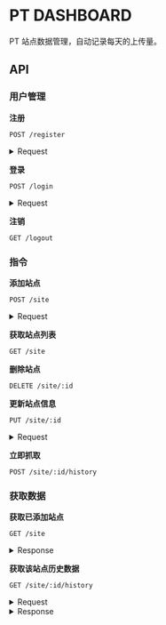 # PT DASHBOARD

PT 站点数据管理，自动记录每天的上传量。

## API

### 用户管理

**注册**

`POST /register`

<details><summary>Request</summary>

| key      | type   |
| -------- | ------ |
| username | string |
| password | string |

</details>

**登录**

`POST /login`

<details><summary>Request</summary>

| key      | type   |
| -------- | ------ |
| username | string |
| password | string |

</details>

**注销**

`GET /logout`

### 指令

**添加站点**

`POST /site`

<details><summary>Request</summary>

| key      | type                 |
| -------- | -------------------- |
| type     | 'ourbits' \| 'mteam' |
| username | string               |
| password | string               |
| otp      | string               |
| rule     | string               |

</details>

**获取站点列表**

`GET /site`

**删除站点**

`DELETE /site/:id`

**更新站点信息**

`PUT /site/:id`

<details><summary>Request</summary>

| key      | type               |
| -------- | ------------------ |
| type     | 'cookie' \| 'rule' |
| username | string             |
| password | string             |
| otp      | string             |
| rule     | string             |

`type`为`cookie`时，可以传所有参数，否则参数只能是`rule`

</details>

**立即抓取**

`POST /site/:id/history`

### 获取数据

**获取已添加站点**

`GET /site`

<details><summary>Response</summary>

| key          | type   |
| ------------ | ------ |
| siteID       | string |
| siteUsername | string |
| upload       | string |
| lastRecord   | Record |

</details>

**获取该站点历史数据**

`GET /site/:id/history`

<details><summary>Request</summary>

| key   | type   |
| ----- | ------ |
| page  | number |
| limit | number |

</details>

<details><summary>Response</summary>

| key     | type     |
| ------- | -------- |
| total   | number   |
| records | Record[] |

</details>
